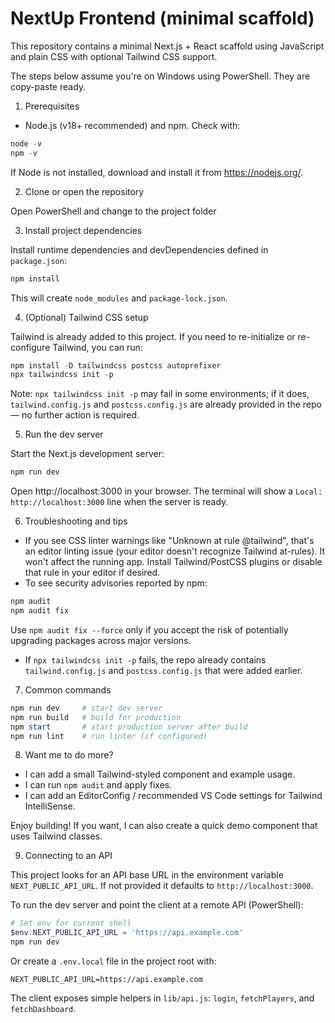 # NextUp Frontend (minimal scaffold)

This repository contains a minimal Next.js + React scaffold using JavaScript and plain CSS with optional Tailwind CSS support.

The steps below assume you're on Windows using PowerShell. They are copy-paste ready.

1) Prerequisites

- Node.js (v18+ recommended) and npm. Check with:

```powershell
node -v
npm -v
```

If Node is not installed, download and install it from https://nodejs.org/.

2) Clone or open the repository

Open PowerShell and change to the project folder

3) Install project dependencies

Install runtime dependencies and devDependencies defined in `package.json`:

```powershell
npm install
```

This will create `node_modules` and `package-lock.json`.

4) (Optional) Tailwind CSS setup

Tailwind is already added to this project. If you need to re-initialize or re-configure Tailwind, you can run:

```powershell
npm install -D tailwindcss postcss autoprefixer
npx tailwindcss init -p
```

Note: `npx tailwindcss init -p` may fail in some environments; if it does, `tailwind.config.js` and `postcss.config.js` are already provided in the repo — no further action is required.

5) Run the dev server

Start the Next.js development server:

```powershell
npm run dev
```

Open http://localhost:3000 in your browser. The terminal will show a `Local: http://localhost:3000` line when the server is ready.

6) Troubleshooting and tips

- If you see CSS linter warnings like "Unknown at rule @tailwind", that's an editor linting issue (your editor doesn't recognize Tailwind at-rules). It won't affect the running app. Install Tailwind/PostCSS plugins or disable that rule in your editor if desired.
- To see security advisories reported by npm:

```powershell
npm audit
npm audit fix
```

Use `npm audit fix --force` only if you accept the risk of potentially upgrading packages across major versions.
- If `npx tailwindcss init -p` fails, the repo already contains `tailwind.config.js` and `postcss.config.js` that were added earlier.

7) Common commands

```powershell
npm run dev     # start dev server
npm run build   # build for production
npm start       # start production server after build
npm run lint    # run linter (if configured)
```

8) Want me to do more?

- I can add a small Tailwind-styled component and example usage.
- I can run `npm audit` and apply fixes.
- I can add an EditorConfig / recommended VS Code settings for Tailwind IntelliSense.

Enjoy building! If you want, I can also create a quick demo component that uses Tailwind classes.

9) Connecting to an API

This project looks for an API base URL in the environment variable `NEXT_PUBLIC_API_URL`.
If not provided it defaults to `http://localhost:3000`.

To run the dev server and point the client at a remote API (PowerShell):

```powershell
# Set env for current shell
$env:NEXT_PUBLIC_API_URL = 'https://api.example.com'
npm run dev
```

Or create a `.env.local` file in the project root with:

```
NEXT_PUBLIC_API_URL=https://api.example.com
```

The client exposes simple helpers in `lib/api.js`: `login`, `fetchPlayers`, and `fetchDashboard`.

